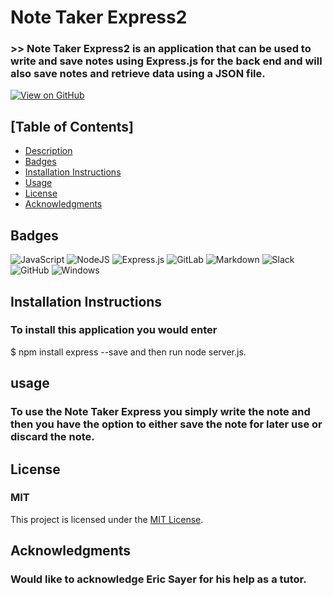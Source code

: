 # Note Taker Express2

### >> Note Taker Express2 is an application that can be used to write and save notes using Express.js for the back end and will also save notes and retrieve data using a JSON file.

[![View on GitHub](https://img.shields.io/badge/View%20on%20GitHub-blue?style=flat-square&logo=github)](https://github.com/technerdpablo/note-taker-express2)

<a name="logo"></a>

## [Table of Contents]

- [Description](#logo)
- [Badges](#badge)
- [Installation Instructions](#install)
- [Usage](#use)
- [License](#lic)
- [Acknowledgments](#know)

## Badges

![JavaScript](https://img.shields.io/badge/javascript-%23323330.svg?style=for-the-badge&logo=javascript&logoColor=%23F7DF1E)
![NodeJS](https://img.shields.io/badge/node.js-6DA55F?style=for-the-badge&logo=node.js&logoColor=white)
![Express.js](https://img.shields.io/badge/express.js-%23404d59.svg?style=for-the-badge&logo=express&logoColor=%2361DAFB)
![GitLab](https://img.shields.io/badge/gitlab-%23181717.svg?style=for-the-badge&logo=gitlab&logoColor=white)
![Markdown](https://img.shields.io/badge/markdown-%23000000.svg?style=for-the-badge&logo=markdown&logoColor=white)
![Slack](https://img.shields.io/badge/Slack-4A154B?style=for-the-badge&logo=slack&logoColor=white)
![GitHub](https://img.shields.io/badge/github-%23121011.svg?style=for-the-badge&logo=github&logoColor=white)
![Windows](https://img.shields.io/badge/Windows-0078D6?style=for-the-badge&logo=windows&logoColor=white)
<a name="badge"></a>

## Installation Instructions

### To install this application you would enter

$ npm install express --save and then run node server.js.

<a name="install"></a>

## usage

### To use the Note Taker Express you simply write the note and then you have the option to either save the note for later use or discard the note.

## License

### MIT

<a name="lic"></a>

This project is licensed under the [MIT License](LICENSE).

## Acknowledgments

### Would like to acknowledge Eric Sayer for his help as a tutor.

<a name="know"></a>
